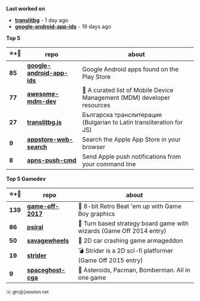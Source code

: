 **Last worked on**

  - **[translitbg](https://github.com/petarov/translitbg)** - 1 day ago
  - **[google-android-app-ids](https://github.com/petarov/google-android-app-ids)** - 19 days ago

**Top 5**

| :star:+:fork_and_knife: | repo | about | 
| ----------------------- | ---- | ----- |
**85** | **[google-android-app-ids](https://github.com/petarov/google-android-app-ids)** | Google Android apps found on the Play Store
**77** | **[awesome-mdm-dev](https://github.com/petarov/awesome-mdm-dev)** | :iphone: A curated list of Mobile Device Management (MDM) developer resources
**27** | **[translitbg.js](https://github.com/petarov/translitbg.js)** | Българска транслитерация (Bulgarian to Latin transliteration for JS)
**9** | **[appstore-web-search](https://github.com/petarov/appstore-web-search)** | Search the Apple App Store in your browser
**8** | **[apns-push-cmd](https://github.com/petarov/apns-push-cmd)** | Send Apple push notifications from your command line

**Top 5 Gamedev**

| :star:+:fork_and_knife: | repo | about | 
| ----------------------- | ---- | ----- |
**139** | **[game-off-2017](https://github.com/kenamick/game-off-2017)** | 👊  8-bit Retro Beat 'em up with Game Boy graphics 
**86** | **[psiral](https://github.com/kenamick/psiral)** | :game_die: Turn based strategy board game with wizards (Game Off 2014 entry)
**50** | **[savagewheels](https://github.com/kenamick/savagewheels)** | :checkered_flag: 2D car crashing game armageddon
**19** | **[strider](https://github.com/kenamick/strider)** | :bomb: Strider is a 2D sci-fi platformer (Game Off 2015 entry)
**9** | **[spaceghost-cga](https://github.com/kenamick/spaceghost-cga)** | :space_invader: Asteroids, Pacman, Bomberman. All in one game

<sub>:envelope: gh(@]vexelon.net</sub>